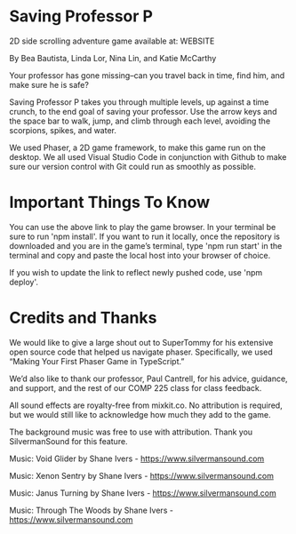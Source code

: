# Saving Professor P
2D side scrolling adventure game available at: WEBSITE

By Bea Bautista, Linda Lor, Nina Lin, and Katie McCarthy

Your professor has gone missing–can you travel back in time, find him, and make sure he is safe?

Saving Professor P takes you through multiple levels, up against a time crunch, to the end goal of saving your professor. Use the arrow keys and the space bar to walk, jump, and climb through each level, avoiding the scorpions, spikes, and water.

We used Phaser, a 2D game framework, to make this game run on the desktop. We all used Visual Studio Code in conjunction with Github to make sure our version control with Git could run as smoothly as possible.


# Important Things To Know

You can use the above link to play the game browser. 
In your terminal be sure to run 'npm install'. If you want to run it locally, once the repository is downloaded and you are in the game’s terminal, type 'npm run start' in the terminal and copy and paste the local host into your browser of choice.

If you wish to update the link to reflect newly pushed code, use 'npm deploy'.

# Credits and Thanks
We would like to give a large shout out to SuperTommy for his extensive open source code that helped us navigate phaser. Specifically, we used “Making Your First Phaser Game in TypeScript.”

We’d also like to thank our professor, Paul Cantrell, for his advice, guidance, and support, and the rest of our COMP 225 class for class feedback. 


All sound effects are royalty-free from mixkit.co. No attribution is required, but we would still like to acknowledge how much they add to the game.

The background music was free to use with attribution. Thank you SilvermanSound for this feature.

Music: Void Glider by Shane Ivers - https://www.silvermansound.com

Music: Xenon Sentry by Shane Ivers - https://www.silvermansound.com

Music: Janus Turning by Shane Ivers - https://www.silvermansound.com

Music: Through The Woods by Shane Ivers - https://www.silvermansound.com
